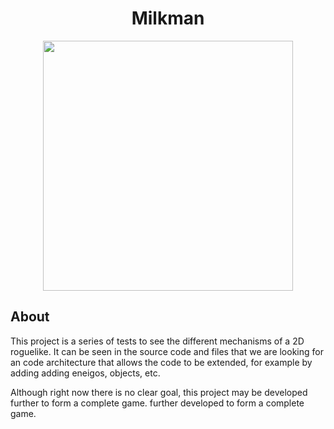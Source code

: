 <div align="center">
<h1>Milkman</h1>
<img src="" height="400">
</div>

## About 

This project is a series of tests to see the different mechanisms of a
2D roguelike. It can be seen in the source code and files that we are looking for an 
code architecture that allows the code to be extended, for example by adding 
adding eneigos, objects, etc.

Although right now there is no clear goal, this project may be developed further to form a complete game.
further developed to form a complete game.
